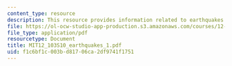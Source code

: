 ```yaml
---
content_type: resource
description: This resource provides information related to earthquakes.
file: https://ol-ocw-studio-app-production.s3.amazonaws.com/courses/12-103-science-and-policy-of-natural-hazards-spring-2010/f1c6bf1c003bd81706ca2df9741f1751_MIT12_103S10_earthquakes_1.pdf
file_type: application/pdf
resourcetype: Document
title: MIT12_103S10_earthquakes_1.pdf
uid: f1c6bf1c-003b-d817-06ca-2df9741f1751
---
```

